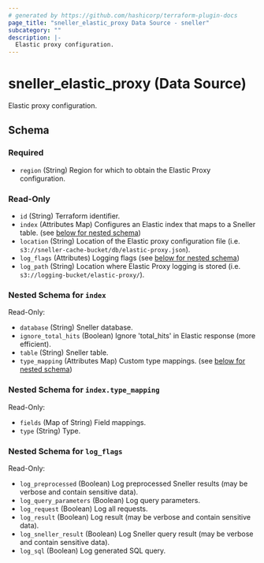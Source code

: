 ```yaml
---
# generated by https://github.com/hashicorp/terraform-plugin-docs
page_title: "sneller_elastic_proxy Data Source - sneller"
subcategory: ""
description: |-
  Elastic proxy configuration.
---
```


# sneller_elastic_proxy (Data Source)

Elastic proxy configuration.



<!-- schema generated by tfplugindocs -->
## Schema

### Required

- `region` (String) Region for which to obtain the Elastic Proxy configuration.

### Read-Only

- `id` (String) Terraform identifier.
- `index` (Attributes Map) Configures an Elastic index that maps to a Sneller table. (see [below for nested schema](#nestedatt--index))
- `location` (String) Location of the Elastic proxy configuration file (i.e. `s3://sneller-cache-bucket/db/elastic-proxy.json`).
- `log_flags` (Attributes) Logging flags (see [below for nested schema](#nestedatt--log_flags))
- `log_path` (String) Location where Elastic Proxy logging is stored (i.e. `s3://logging-bucket/elastic-proxy/`).

<a id="nestedatt--index"></a>
### Nested Schema for `index`

Read-Only:

- `database` (String) Sneller database.
- `ignore_total_hits` (Boolean) Ignore 'total_hits' in Elastic response (more efficient).
- `table` (String) Sneller table.
- `type_mapping` (Attributes Map) Custom type mappings. (see [below for nested schema](#nestedatt--index--type_mapping))

<a id="nestedatt--index--type_mapping"></a>
### Nested Schema for `index.type_mapping`

Read-Only:

- `fields` (Map of String) Field mappings.
- `type` (String) Type.



<a id="nestedatt--log_flags"></a>
### Nested Schema for `log_flags`

Read-Only:

- `log_preprocessed` (Boolean) Log preprocessed Sneller results (may be verbose and contain sensitive data).
- `log_query_parameters` (Boolean) Log query parameters.
- `log_request` (Boolean) Log all requests.
- `log_result` (Boolean) Log result (may be verbose and contain sensitive data).
- `log_sneller_result` (Boolean) Log Sneller query result (may be verbose and contain sensitive data).
- `log_sql` (Boolean) Log generated SQL query.


